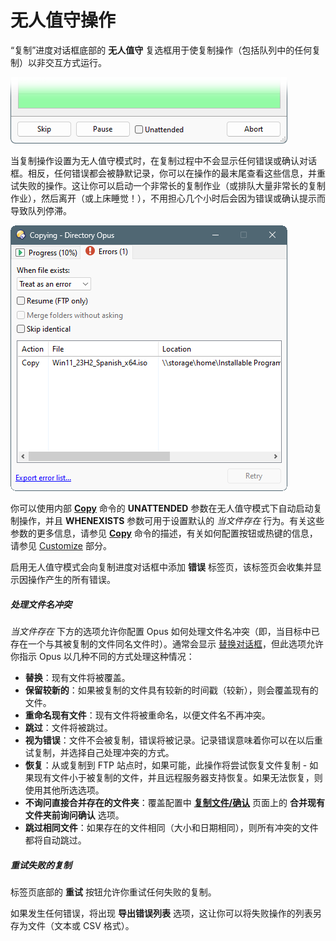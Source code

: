 # 无人值守操作

“复制”进度对话框底部的 **无人值守** 复选框用于使复制操作（包括队列中的任何复制）以非交互方式运行。

![](/Manual/images/media/13/unattended_1.png)

当复制操作设置为无人值守模式时，在复制过程中不会显示任何错误或确认对话框。相反，任何错误都会被静默记录，你可以在操作的最末尾查看这些信息，并重试失败的操作。这让你可以启动一个非常长的复制作业（或排队大量非常长的复制作业），然后离开（或上床睡觉！），不用担心几个小时后会因为错误或确认提示而导致队列停滞。

![](/Manual/images/media/13/unattended_errors.png) 

你可以使用内部 **[Copy](/Manual/reference/command_reference/internal_commands/copy.zh.md)** 命令的 **UNATTENDED** 参数在无人值守模式下自动启动复制操作，并且 **WHENEXISTS** 参数可用于设置默认的 *当文件存在* 行为。有关这些参数的更多信息，请参见 **[Copy](/Manual/reference/command_reference/internal_commands/copy.zh.md)** 命令的描述，有关如何配置按钮或热键的信息，请参见 [Customize](/Manual/customize/README.zh.md) 部分。

启用无人值守模式会向复制进度对话框中添加 **错误** 标签页，该标签页会收集并显示因操作产生的所有错误。

##### 处理文件名冲突

*当文件存在* 下方的选项允许你配置 Opus 如何处理文件名冲突（即，当目标中已存在一个与其被复制的文件同名文件时）。通常会显示 [替换对话框](../the_confirm_file_replace_dialog.zh.md)，但此选项允许你指示 Opus 以几种不同的方式处理这种情况：

- **替换**：现有文件将被覆盖。
- **保留较新的**：如果被复制的文件具有较新的时间戳（较新），则会覆盖现有的文件。
- **重命名现有文件**：现有文件将被重命名，以便文件名不再冲突。
- **跳过**：文件将被跳过。
- **视为错误**：文件不会被复制，错误将被记录。记录错误意味着你可以在以后重试复制，并选择自己处理冲突的方式。
- **恢复**：从或复制到 FTP 站点时，如果可能，此操作将尝试恢复文件复制 - 如果现有文件小于被复制的文件，并且远程服务器支持恢复。如果无法恢复，则使用其他所选选项。
- **不询问直接合并存在的文件夹**：覆盖配置中 **[复制文件/确认](/Manual/preferences/preferences_categories/file_operations/copying_files/confirmation.zh.md)** 页面上的 **合并现有文件夹前询问确认** 选项。
- **跳过相同文件**：如果存在的文件相同（大小和日期相同），则所有冲突的文件都将自动跳过。

##### 重试失败的复制

标签页底部的 **重试** 按钮允许你重试任何失败的复制。

如果发生任何错误，将出现 **导出错误列表** 选项，这让你可以将失败操作的列表另存为文件（文本或 CSV 格式）。